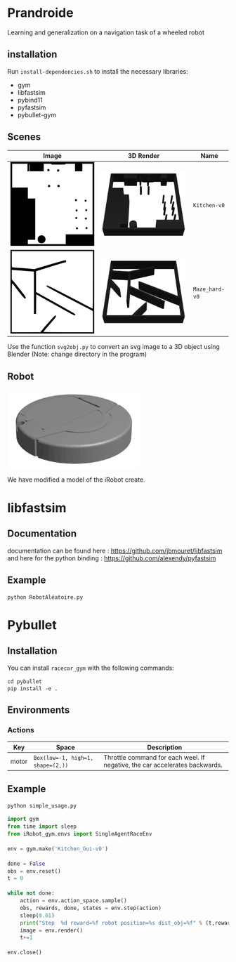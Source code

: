 # Prandroide
Learning and generalization on a navigation task of a wheeled robot 

## installation
Run `install-dependencies.sh` to install the necessary libraries:
- gym
- libfastsim
- pybind11
- pyfastsim
- pybullet-gym


## Scenes

| Image | 3D Render | Name |
| --- | --- |--- |
|![kitchen](readme_assets/kitchen.svg)|![kitchen3D](readme_assets/kitchen3D.png)|`Kitchen-v0`|
|![maze_hard](readme_assets/maze_hard.svg)|![maze_hard3D](readme_assets/maze_hard3D.png)|`Maze_hard-v0`|

Use the function ``svg2obj.py`` to convert an svg image to a 3D object using Blender (Note: change directory in the program)

## Robot
<img src="readme_assets/irobot.png" width="300">

We have modified a model of the iRobot create.
# libfastsim
## Documentation
documentation can be found here : https://github.com/jbmouret/libfastsim
and here for the python binding : https://github.com/alexendy/pyfastsim
## Example
```
python RobotAléatoire.py
```

# Pybullet

## Installation
You can install ``racecar_gym`` with the following commands:

```shell_script
cd pybullet
pip install -e .
```

## Environments


### Actions


|Key|Space|Description|
|---|---|---|
|motor|`Box(low=-1, high=1, shape=(2,))`|Throttle command for each weel. If negative, the car accelerates backwards.|


## Example
```
python simple_usage.py
```
``` python
import gym
from time import sleep
from iRobot_gym.envs import SingleAgentRaceEnv

env = gym.make('Kitchen_Gui-v0')

done = False
obs = env.reset()
t = 0

while not done:
    action = env.action_space.sample()
    obs, rewards, done, states = env.step(action)
    sleep(0.01)
    print("Step  %d reward=%f robot position=%s dist_obj=%f" % (t,rewards,  str(states["pose"][0:3]) ,states["progress"] ) , end="\r" )
    image = env.render()
    t+=1

env.close()
```
